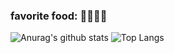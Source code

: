 ### favorite food: 🥨🍣🍮🧋
![Anurag's github stats](https://github-readme-stats.vercel.app/api?username=Yunju07)
![Top Langs](https://github-readme-stats.vercel.app/api/top-langs/?username=Yunju07&layout=compact)

<!--
**Yunju07/Yunju07** is a ✨ _special_ ✨ repository because its `README.md` (this file) appears on your GitHub profile.

Here are some ideas to get you started:

- 🔭 I’m currently working on ...
- 🌱 I’m currently learning ...
- 👯 I’m looking to collaborate on ...
- 🤔 I’m looking for help with ...
- 💬 Ask me about ...
- 📫 How to reach me: ...
- 😄 Pronouns: ...
- ⚡ Fun fact: ...
-->
